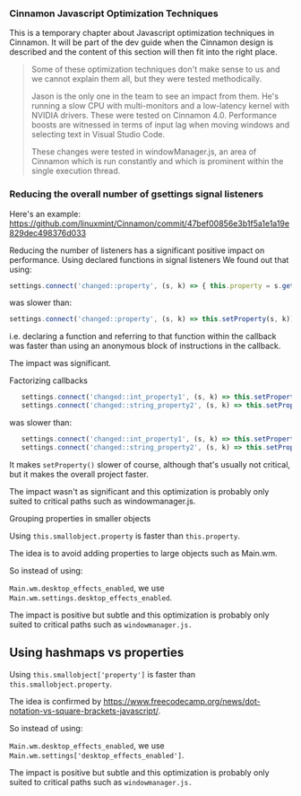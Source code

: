 ### Cinnamon Javascript Optimization Techniques
This is a temporary chapter about Javascript optimization techniques in Cinnamon. It will be part of the dev guide when the Cinnamon design is described and the content of this section will then fit into the right place.



> Some of these optimization techniques don't make sense to us and we cannot explain them all, but they were tested methodically.
> 
> Jason is the only one in the team to see an impact from them. He's running a slow CPU with multi-monitors and a low-latency kernel with NVIDIA drivers. These were tested on Cinnamon 4.0. Performance boosts are witnessed in terms of input lag when moving windows and selecting text in Visual Studio Code.
> 
> These changes were tested in windowManager.js, an area of Cinnamon which is run constantly and which is prominent within the single execution thread.
> 
### Reducing the overall number of gsettings signal listeners
Here's an example: https://github.com/linuxmint/Cinnamon/commit/47bef00856e3b1f5a1e1a19e829dec498376d033

Reducing the number of listeners has a significant positive impact on performance.
Using declared functions in signal listeners
We found out that using:

```javascript
settings.connect('changed::property', (s, k) => { this.property = s.get_int(k); });
```

   
was slower than:

```javascript
settings.connect('changed::property', (s, k) => this.setProperty(s, k));
```

   
i.e. declaring a function and referring to that function within the callback was faster than using an anonymous block of instructions in the callback.

The impact was significant.

Factorizing callbacks


```javascript
   settings.connect('changed::int_property1', (s, k) => this.setProperty1(s, k));
   settings.connect('changed::string_property2', (s, k) => this.setProperty2(s, k));
``` 

was slower than:

```javascript
   settings.connect('changed::int_property1', (s, k) => this.setProperty(s, k, 'int'));
   settings.connect('changed::string_property2', (s, k) => this.setProperty(s, k, 'string'))
```
It makes ``setProperty()`` slower of course, although that's usually not critical, but it makes the overall project faster.

The impact wasn't as significant and this optimization is probably only suited to critical paths such as windowmanager.js.

Grouping properties in smaller objects


Using ``this.smallobject.property`` is faster than ``this.property``.

The idea is to avoid adding properties to large objects such as Main.wm.

So instead of using:

``Main.wm.desktop_effects_enabled``, we use ``Main.wm.settings.desktop_effects_enabled``.

The impact is positive but subtle and this optimization is probably only suited to critical paths such as `windowmanager.js.`

## Using hashmaps vs properties


Using ``this.smallobject['property']`` is faster than ``this.smallobject.property``.

The idea is confirmed by https://www.freecodecamp.org/news/dot-notation-vs-square-brackets-javascript/.

So instead of using:

``Main.wm.desktop_effects_enabled``, we use ``Main.wm.settings['desktop_effects_enabled']``.

The impact is positive but subtle and this optimization is probably only suited to critical paths such as `windowmanager.js.`
